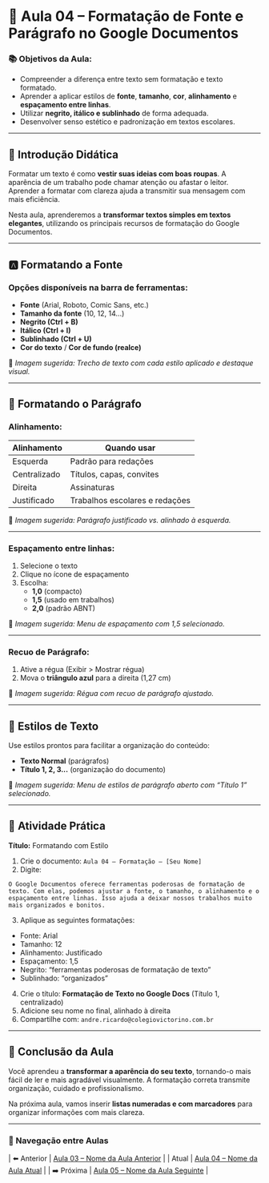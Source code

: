 # 🎨 Aula 04 – Formatação de Fonte e Parágrafo no Google Documentos

### 📚 Objetivos da Aula:
- Compreender a diferença entre texto sem formatação e texto formatado.
- Aprender a aplicar estilos de **fonte**, **tamanho**, **cor**, **alinhamento** e **espaçamento entre linhas**.
- Utilizar **negrito, itálico e sublinhado** de forma adequada.
- Desenvolver senso estético e padronização em textos escolares.

---

## 🧠 Introdução Didática

Formatar um texto é como **vestir suas ideias com boas roupas**. A aparência de um trabalho pode chamar atenção ou afastar o leitor. Aprender a formatar com clareza ajuda a transmitir sua mensagem com mais eficiência.

Nesta aula, aprenderemos a **transformar textos simples em textos elegantes**, utilizando os principais recursos de formatação do Google Documentos.

---

## 🅰️ Formatando a Fonte

### Opções disponíveis na barra de ferramentas:
- **Fonte** (Arial, Roboto, Comic Sans, etc.)
- **Tamanho da fonte** (10, 12, 14...)
- **Negrito (Ctrl + B)**
- **Itálico (Ctrl + I)**
- **Sublinhado (Ctrl + U)**
- **Cor do texto** / **Cor de fundo (realce)**

📸 *Imagem sugerida: Trecho de texto com cada estilo aplicado e destaque visual.*

---

## 📏 Formatando o Parágrafo

### Alinhamento:

| Alinhamento  | Quando usar                    |
| ------------ | ------------------------------ |
| Esquerda     | Padrão para redações           |
| Centralizado | Títulos, capas, convites       |
| Direita      | Assinaturas                    |
| Justificado  | Trabalhos escolares e redações |

📸 *Imagem sugerida: Parágrafo justificado vs. alinhado à esquerda.*

---

### Espaçamento entre linhas:
1. Selecione o texto
2. Clique no ícone de espaçamento
3. Escolha:
   - **1,0** (compacto)
   - **1,5** (usado em trabalhos)
   - **2,0** (padrão ABNT)

📸 *Imagem sugerida: Menu de espaçamento com 1,5 selecionado.*

---

### Recuo de Parágrafo:

1. Ative a régua (Exibir > Mostrar régua)
2. Mova o **triângulo azul** para a direita (1,27 cm)

📸 *Imagem sugerida: Régua com recuo de parágrafo ajustado.*

---

## 🧾 Estilos de Texto

Use estilos prontos para facilitar a organização do conteúdo:
- **Texto Normal** (parágrafos)
- **Título 1, 2, 3...** (organização do documento)

📸 *Imagem sugerida: Menu de estilos de parágrafo aberto com “Título 1” selecionado.*

---

## 🧪 Atividade Prática

**Título:** Formatando com Estilo

1. Crie o documento: `Aula 04 – Formatação – [Seu Nome]`
2. Digite:

```
O Google Documentos oferece ferramentas poderosas de formatação de texto. Com elas, podemos ajustar a fonte, o tamanho, o alinhamento e o espaçamento entre linhas. Isso ajuda a deixar nossos trabalhos muito mais organizados e bonitos.
```

3. Aplique as seguintes formatações:
- Fonte: Arial
- Tamanho: 12
- Alinhamento: Justificado
- Espaçamento: 1,5
- Negrito: “ferramentas poderosas de formatação de texto”
- Sublinhado: “organizados”

4. Crie o título: **Formatação de Texto no Google Docs** (Título 1, centralizado)
5. Adicione seu nome no final, alinhado à direita
6. Compartilhe com: `andre.ricardo@colegiovictorino.com.br`

---

## 🎯 Conclusão da Aula

Você aprendeu a **transformar a aparência do seu texto**, tornando-o mais fácil de ler e mais agradável visualmente. A formatação correta transmite organização, cuidado e profissionalismo.

Na próxima aula, vamos inserir **listas numeradas e com marcadores** para organizar informações com mais clareza.

---

### 📘 Navegação entre Aulas

| ⬅️ Anterior | [Aula 03 – Nome da Aula Anterior](./aula-03.md) |
| Atual | [Aula 04 – Nome da Aula Atual](./aula-04.md) |
| ➡️ Próxima | [Aula 05 – Nome da Aula Seguinte](./aula-05.md) |
